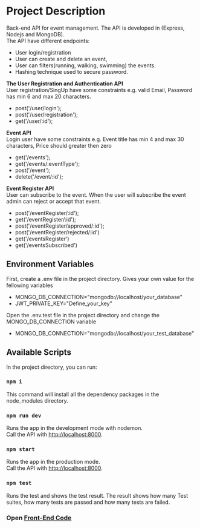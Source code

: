 # Project Description

Back-end API for event management. The API is developed in (Express, Nodejs and MongoDB). <br>
The API have different endpoints:

- User login/registration
- User can create and delete an event,
- User can filters(running, walking, swimming) the events.
- Hashing technique used to secure password.

<strong> The User Registration and Authentication API</strong> <br>
User registration/SingUp have some constraints e.g. valid Email, Password has min 6 and max 20 characters.

- post('/user/login');
- post('/user/registration');
- get('/user/:id');

<strong> Event API</strong> <br>
Login user have some constraints e.g. Event title has min 4 and max 30 characters, Price should greater then zero

- get('/events');
- get('/events/:eventType');
- post('/event');
- delete('/event/:id');

<strong> Event Register API</strong> <br>
User can subscribe to the event. When the user will subscribe the event admin can reject or accept that event.

- post('/eventRegister/:id');
- get('/eventRegister/:id');
- post('/eventRegister/approved/:id');
- post('/eventRegister/rejected/:id')
- get('/eventsRegister’)
- get('/eventsSubscribed')

## Environment Variables

First, create a .env file in the project directory. Gives your own value for the fellowing variables

- MONGO_DB_CONNECTION="mongodb://localhost/your_database"
- JWT_PRIVATE_KEY="Define_your_key"

Open the .env.test file in the project directory and change the MONGO_DB_CONNECTION variable

- MONGO_DB_CONNECTION="mongodb://localhost/your_test_database"

## Available Scripts

In the project directory, you can run:

### `npm i`

This command will install all the dependency packages in the node_modules directory.

### `npm run dev`

Runs the app in the development mode with nodemon.<br />
Call the API with [http://localhost:8000](http://localhost:8000).

### `npm start`

Runs the app in the production mode.<br />
Call the API with [http://localhost:8000](http://localhost:8000).

### `npm test`

Runs the test and shows the test result. The result shows how many Test suites, how many tests are passed and how many tests are failed.<br />

### Open [Front-End Code](https://github.com/asadhameed/event-management-frontend)

